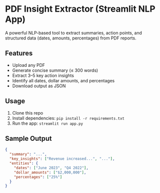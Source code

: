 # PDF Insight Extractor (Streamlit NLP App)

A powerful NLP-based tool to extract summaries, action points, and structured data (dates, amounts, percentages) from PDF reports.

## Features
- Upload any PDF
- Generate concise summary (≤ 300 words)
- Extract 3–5 key action insights
- Identify all dates, dollar amounts, and percentages
- Download output as JSON

## Usage
1. Clone this repo
2. Install dependencies: `pip install -r requirements.txt`
3. Run the app: `streamlit run app.py`

## Sample Output
```json
{
  "summary": "...",
  "key_insights": ["Revenue increased...", "..."],
  "entities": {
    "dates": ["June 2023", "Q4 2022"],
    "dollar_amounts": ["$2,000,000"],
    "percentages": ["25%"]
  }
}
